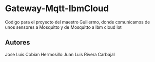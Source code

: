 # Gateway-Mqtt-IbmCloud
 Codigo para el proyecto del maestro Guillermo, donde comunicamos de unos sensores a Mosquitto y de Mosquitto a Ibm cloud Iot

 ## Autores 

 Jose Luis Cobian Hermosillo
 Juan Luis Rivera Carbajal

